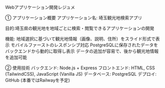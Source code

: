 Webアプリケーション開発レジュメ

① アプリケーション概要
アプリケーション名: 埼玉観光地検索アプリ

目的:埼玉県の観光地を地域ごとに検索・閲覧できるアプリケーションの開発

機能:
地域選択に基づいて観光地情報（画像、説明、住所）をスライド形式で表示
モバイルファーストのレスポンシブ対応
PostgreSQLに保存されたデータをバックエンドから動的に取得し表示
データの追加が容易で、後から観光地情報を追加可能

② 使用技術
バックエンド: Node.js + Express
フロントエンド: HTML, CSS (TailwindCSS), JavaScript (Vanilla JS)
データベース: PostgreSQL
デプロイ: GitHub (本番ではRailwayを予定)